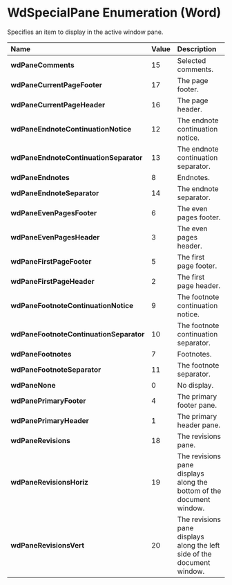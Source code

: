 
# WdSpecialPane Enumeration (Word)

Specifies an item to display in the active window pane.



|**Name**|**Value**|**Description**|
|:-----|:-----|:-----|
|**wdPaneComments**|15|Selected comments.|
|**wdPaneCurrentPageFooter**|17|The page footer.|
|**wdPaneCurrentPageHeader**|16|The page header.|
|**wdPaneEndnoteContinuationNotice**|12|The endnote continuation notice.|
|**wdPaneEndnoteContinuationSeparator**|13|The endnote continuation separator.|
|**wdPaneEndnotes**|8|Endnotes.|
|**wdPaneEndnoteSeparator**|14|The endnote separator.|
|**wdPaneEvenPagesFooter**|6|The even pages footer.|
|**wdPaneEvenPagesHeader**|3|The even pages header.|
|**wdPaneFirstPageFooter**|5|The first page footer.|
|**wdPaneFirstPageHeader**|2|The first page header.|
|**wdPaneFootnoteContinuationNotice**|9|The footnote continuation notice.|
|**wdPaneFootnoteContinuationSeparator**|10|The footnote continuation separator.|
|**wdPaneFootnotes**|7|Footnotes.|
|**wdPaneFootnoteSeparator**|11|The footnote separator.|
|**wdPaneNone**|0|No display.|
|**wdPanePrimaryFooter**|4|The primary footer pane.|
|**wdPanePrimaryHeader**|1|The primary header pane.|
|**wdPaneRevisions**|18|The revisions pane.|
|**wdPaneRevisionsHoriz**|19|The revisions pane displays along the bottom of the document window.|
|**wdPaneRevisionsVert**|20|The revisions pane displays along the left side of the document window.|
